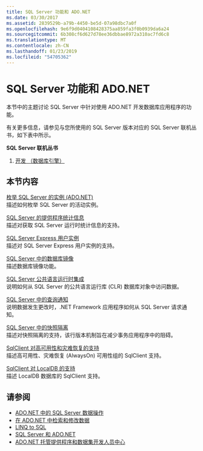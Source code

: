 ```yaml
---
title: SQL Server 功能和 ADO.NET
ms.date: 03/30/2017
ms.assetid: 2839529b-a79b-4450-be5d-07a98dbc7a0f
ms.openlocfilehash: 9e6f9d0404108428375aa859fa3f0b0939da6a24
ms.sourcegitcommit: 6b308cf6d627d78ee36dbbae8972a310ac7fd6c8
ms.translationtype: MT
ms.contentlocale: zh-CN
ms.lasthandoff: 01/23/2019
ms.locfileid: "54705362"
---
```

# <a name="sql-server-features-and-adonet"></a>SQL Server 功能和 ADO.NET
本节中的主题讨论 SQL Server 中针对使用 ADO.NET 开发数据库应用程序的功能。  
  
 有关更多信息，请参见与您所使用的 SQL Server 版本对应的 SQL Server 联机丛书，如下表中所示。  
  
 **SQL Server 联机丛书**  
  
1.  [开发 （数据库引擎）](https://go.microsoft.com/fwlink/?LinkId=115245)  
  
## <a name="in-this-section"></a>本节内容  
 [枚举 SQL Server 的实例 (ADO.NET)](../../../../../docs/framework/data/adonet/sql/enumerating-instances-of-sql-server.md)  
 描述如何枚举 SQL Server 的活动实例。  
  
 [SQL Server 的提供程序统计信息](../../../../../docs/framework/data/adonet/sql/provider-statistics-for-sql-server.md)  
 描述对获取 SQL Server 运行时统计信息的支持。  
  
 [SQL Server Express 用户实例](../../../../../docs/framework/data/adonet/sql/sql-server-express-user-instances.md)  
 描述对 SQL Server Express 用户实例的支持。  
  
 [SQL Server 中的数据库镜像](../../../../../docs/framework/data/adonet/sql/database-mirroring-in-sql-server.md)  
 描述数据库镜像功能。  
  
 [SQL Server 公共语言运行时集成](../../../../../docs/framework/data/adonet/sql/sql-server-common-language-runtime-integration.md)  
 说明如何从 SQL Server 的公共语言运行库 (CLR) 数据库对象中访问数据。  
  
 [SQL Server 中的查询通知](../../../../../docs/framework/data/adonet/sql/query-notifications-in-sql-server.md)  
 说明数据发生更改时，.NET Framework 应用程序如何从 SQL Server 请求通知。  
  
 [SQL Server 中的快照隔离](../../../../../docs/framework/data/adonet/sql/snapshot-isolation-in-sql-server.md)  
 描述对快照隔离的支持，该行版本机制旨在减少事务应用程序中的阻碍。  
  
 [SqlClient 对高可用性和灾难恢复的支持](../../../../../docs/framework/data/adonet/sql/sqlclient-support-for-high-availability-disaster-recovery.md)  
 描述高可用性、灾难恢复 (AlwaysOn) 可用性组的 SqlClient 支持。  
  
 [SqlClient 对 LocalDB 的支持](../../../../../docs/framework/data/adonet/sql/sqlclient-support-for-localdb.md)  
 描述 LocalDB 数据库的 SqlClient 支持。  
  
## <a name="see-also"></a>请参阅
- [ADO.NET 中的 SQL Server 数据操作](../../../../../docs/framework/data/adonet/sql/sql-server-data-operations.md)
- [在 ADO.NET 中检索和修改数据](../../../../../docs/framework/data/adonet/retrieving-and-modifying-data.md)
- [LINQ to SQL](../../../../../docs/framework/data/adonet/sql/linq/index.md)
- [SQL Server 和 ADO.NET](../../../../../docs/framework/data/adonet/sql/index.md)
- [ADO.NET 托管提供程序和数据集开发人员中心](https://go.microsoft.com/fwlink/?LinkId=217917)
